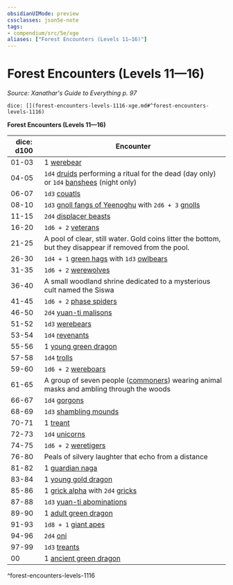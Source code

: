 ```yaml
---
obsidianUIMode: preview
cssclasses: json5e-note
tags:
- compendium/src/5e/xge
aliases: ["Forest Encounters (Levels 11—16)"]
---
```

# Forest Encounters (Levels 11—16)
*Source: Xanathar's Guide to Everything p. 97* 

`dice: [](forest-encounters-levels-1116-xge.md#^forest-encounters-levels-1116)`

**Forest Encounters (Levels 11—16)**

| dice: d100 | Encounter |
|------------|-----------|
| 01-03 | 1 [werebear](/2-Mechanics/CLI/bestiary/humanoid/werebear.md) |
| 04-05 | `1d4` [druids](/2-Mechanics/CLI/bestiary/humanoid/druid.md) performing a ritual for the dead (day only) or `1d4` [banshees](/2-Mechanics/CLI/bestiary/undead/banshee.md) (night only) |
| 06-07 | `1d3` [couatls](/2-Mechanics/CLI/bestiary/celestial/couatl.md) |
| 08-10 | `1d3` [gnoll fangs of Yeenoghu](/2-Mechanics/CLI/bestiary/fiend/gnoll-fang-of-yeenoghu.md) with `2d6 + 3` [gnolls](/2-Mechanics/CLI/bestiary/humanoid/gnoll.md) |
| 11-15 | `2d4` [displacer beasts](/2-Mechanics/CLI/bestiary/monstrosity/displacer-beast.md) |
| 16-20 | `1d6 + 2` [veterans](/2-Mechanics/CLI/bestiary/humanoid/veteran.md) |
| 21-25 | A pool of clear, still water. Gold coins litter the bottom, but they disappear if removed from the pool. |
| 26-30 | `1d4 + 1` [green hags](/2-Mechanics/CLI/bestiary/fey/green-hag.md) with `1d3` [owlbears](/2-Mechanics/CLI/bestiary/monstrosity/owlbear.md) |
| 31-35 | `1d6 + 2` [werewolves](/2-Mechanics/CLI/bestiary/humanoid/werewolf.md) |
| 36-40 | A small woodland shrine dedicated to a mysterious cult named the Siswa |
| 41-45 | `1d6 + 2` [phase spiders](/2-Mechanics/CLI/bestiary/monstrosity/phase-spider.md) |
| 46-50 | `2d4` [yuan-ti malisons](/2-Mechanics/CLI/bestiary/monstrosity/yuan-ti-malison-type-1.md) |
| 51-52 | `1d3` [werebears](/2-Mechanics/CLI/bestiary/humanoid/werebear.md) |
| 53-54 | `1d4` [revenants](/2-Mechanics/CLI/bestiary/undead/revenant.md) |
| 55-56 | 1 [young green dragon](/2-Mechanics/CLI/bestiary/dragon/young-green-dragon.md) |
| 57-58 | `1d4` [trolls](/2-Mechanics/CLI/bestiary/giant/troll.md) |
| 59-60 | `1d6 + 2` [wereboars](/2-Mechanics/CLI/bestiary/humanoid/wereboar.md) |
| 61-65 | A group of seven people ([commoners](/2-Mechanics/CLI/bestiary/humanoid/commoner.md)) wearing animal masks and ambling through the woods |
| 66-67 | `1d4` [gorgons](/2-Mechanics/CLI/bestiary/monstrosity/gorgon.md) |
| 68-69 | `1d3` [shambling mounds](/2-Mechanics/CLI/bestiary/plant/shambling-mound.md) |
| 70-71 | 1 [treant](/2-Mechanics/CLI/bestiary/plant/treant.md) |
| 72-73 | `1d4` [unicorns](/2-Mechanics/CLI/bestiary/celestial/unicorn.md) |
| 74-75 | `1d6 + 2` [weretigers](/2-Mechanics/CLI/bestiary/humanoid/weretiger.md) |
| 76-80 | Peals of silvery laughter that echo from a distance |
| 81-82 | 1 [guardian naga](/2-Mechanics/CLI/bestiary/monstrosity/guardian-naga.md) |
| 83-84 | 1 [young gold dragon](/2-Mechanics/CLI/bestiary/dragon/young-gold-dragon.md) |
| 85-86 | 1 [grick alpha](/2-Mechanics/CLI/bestiary/monstrosity/grick-alpha.md) with `2d4` [gricks](/2-Mechanics/CLI/bestiary/monstrosity/grick.md) |
| 87-88 | `1d3` [yuan-ti abominations](/2-Mechanics/CLI/bestiary/monstrosity/yuan-ti-abomination.md) |
| 89-90 | 1 [adult green dragon](/2-Mechanics/CLI/bestiary/dragon/adult-green-dragon.md) |
| 91-93 | `1d8 + 1` [giant apes](/2-Mechanics/CLI/bestiary/beast/giant-ape.md) |
| 94-96 | `2d4` [oni](/2-Mechanics/CLI/bestiary/giant/oni.md) |
| 97-99 | `1d3` [treants](/2-Mechanics/CLI/bestiary/plant/treant.md) |
| 00 | 1 [ancient green dragon](/2-Mechanics/CLI/bestiary/dragon/ancient-green-dragon.md) |
^forest-encounters-levels-1116